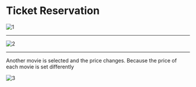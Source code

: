 # Ticket Reservation

![1](https://user-images.githubusercontent.com/57836014/177017756-9f417f44-0d52-4b39-b5b8-aedb989f9d05.png)
<hr>

![2](https://user-images.githubusercontent.com/57836014/177017758-b58fa797-8f6d-4cfa-8980-ec6b88f32719.png)


<hr>

Another movie is selected and the price changes. Because the price of each movie is set differently

![3](https://user-images.githubusercontent.com/57836014/177017759-d0b02940-e0f9-4100-847f-b619b3c69174.png)
